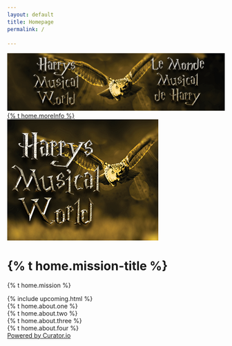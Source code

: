 ```yaml
---
layout: default
title: Homepage
permalink: /

---
```

<div class="main content container-fluid">
    <div class="background-image"></div>
    <div class="parallax">
        <div id="carouselExampleControls" class="carousel slide carousel-computer" data-ride="carousel">
            <div class="carousel-inner">
                <div class="carousel-item active">
                    <img id="SWcarousel-img" class="d-block w-100" src="/assets/img/concerts-single/2019-2020/HMWBanner.png" alt="HMW">
                    <div class="carousel-caption ">
                        <a id="SWcarousel" onmouseenter="grey(this.id)" onmouseout="unGrey(this.id)" href="{{ site.baseurl }}/2019-2020/hmw/" class="btn btn-maroon">{% t home.moreInfo %}</a>
                    </div>
                </div>
            </div>
        </div>
        <div id="carouselExampleControls-mobile" class="carousel slide carousel-mobile" data-ride="carousel">
            <div class="carousel-inner">
                <div class="carousel-item active">
                    <a href="Disney.html"><img id="SWcarousel-img-mobile" class="d-block w-100" src="/assets/img/concerts-full/2019-2020/HMW2Detail.png" alt="HMW"></a>
                </div>
            </div>
        </div>
        <div class="row mission-statement">
            <div class="col">
                <h1 data-aos="fade-right" data-aos-duration="1000">{% t home.mission-title %}</h1>
                <p data-aos="fade-left" data-aos-duration="1000" data-aos-delay="500">{% t home.mission %}</p>
            </div>
        </div>
        <div class="upcoming-home">
            {% include upcoming.html %}
        </div>
        <!-- SM and About Us -->
        <div class="row">
            <div class="col-md-5 offset-md-1">
                <div class="row">
                    <div class="col about-us-main" data-aos="fade-in" data-aos-duration="1000">{% t home.about.one %}</div>
                </div>
                <div class="row">
                    <div class="col about-us-main" data-aos="fade-in" data-aos-duration="1000">{% t home.about.two %}</div>
                </div>
                <div class="row">
                    <div class="col about-us-main" data-aos="fade-in" data-aos-duration="1000">{% t home.about.three %}</div>
                </div>
                <div class="row">
                    <div class="col about-us-main" data-aos="fade-in" data-aos-duration="1000">{% t home.about.four %}</div>
                </div>
            </div>
            <div class="col-md-5 offset-md-1" id="curator-feed"><a href="https://curator.io" target="_blank" class="crt-logo crt-tag">Powered by Curator.io</a></div>
        </div>
    </div>
</div>


